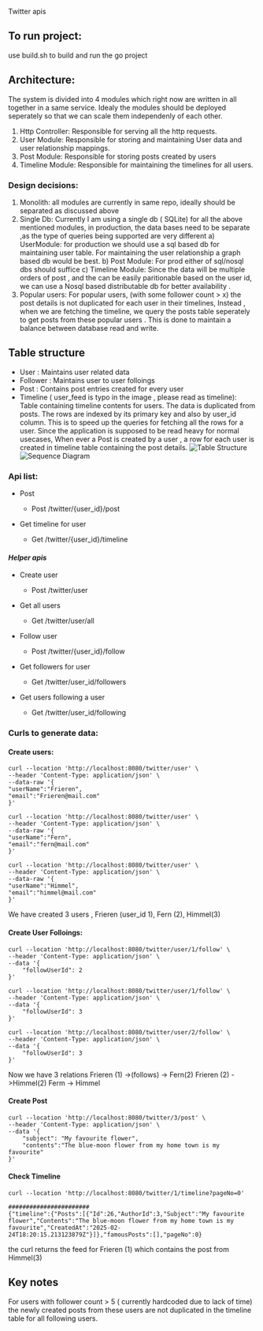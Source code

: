Twitter apis 

## To run project:
use build.sh to build and run the go project 

## Architecture:
The system is divided into 4 modules which right now are written in all together in a same service. Idealy the modules should be deployed seperately so that we can scale them independenly of each other. 

1)  Http Controller: Responsible for serving all the http requests.
2)  User Module: Responsible for storing and maintaining User data and user relationship mappings. 
3)  Post Module: Responsible for storing posts created by users
4)  Timeline Module: Responsible for maintaining the timelines for all users. 

### Design decisions: 
1)  Monolith: all modules are currently in same repo, ideally should be separated as discussed above
2) Single Db: Currently I am using a single db ( SQLite) for all the above mentioned modules, in production, the data bases need to be separate  ,as the type of queries being supported are very different
	a) UserModule: for production we should use a sql based db for maintaining user table. For maintaining the user relationship a graph based db would be best.
	b) Post Module: For prod either of sql/nosql dbs should suffice
	c) Timeline Module: Since the data will be multiple orders of post , and the can be easily paritionable based on the user id, we can use a Nosql based distributable db for better availability .
3) Popular users: For popular users, (with some follower count > x) the post details is not duplicated for each user in their timelines, 
   Instead , when we are fetching the timeline, we query the posts table seperately to get posts from these popular users . This is done to maintain a balance between database read and write. 

## Table structure
- User : Maintains user related data
- Follower : Maintains user to user folloings
- Post : Contains post entries created for every user
- Timeline ( user_feed is typo in the image , please read as timeline):  
	Table containing timeline contents for users.  The data is duplicated from posts. 
	The rows are indexed by its primary key and also by user_id column. This is to speed up the queries for fetching all the rows for a user. 
	Since the application is supposed to be read heavy for normal usecases, When ever a Post is created by a user , a row for each user is created in timeline table containing the post details.
![Table Structure](https://raw.githubusercontent.com/palash117/ASPIRE-takehometest/refs/heads/main/tableStructure.png)
![Sequence Diagram](https://raw.githubusercontent.com/palash117/ASPIRE-takehometest/refs/heads/main/sequenceDiagram.png)
### Api list:
- Post 
	- Post /twitter/{user_id}/post
		
- Get timeline for user
	- Get /twitter/{user_id}/timeline

#### _Helper apis_

- Create user   
	- Post /twitter/user

- Get all users 
	- Get /twitter/user/all

- Follow user
	- Post /twitter/{user_id}/follow
	
- Get followers for user 
	- Get /twitter/user_id/followers

- Get users following a user
	- Get /twitter/user_id/following


### Curls to generate data:

#### Create users:
```
curl --location 'http://localhost:8080/twitter/user' \
--header 'Content-Type: application/json' \
--data-raw '{
"userName":"Frieren",
"email":"Frieren@mail.com" 
}'

curl --location 'http://localhost:8080/twitter/user' \
--header 'Content-Type: application/json' \
--data-raw '{
"userName":"Fern",
"email":"fern@mail.com" 
}'

curl --location 'http://localhost:8080/twitter/user' \
--header 'Content-Type: application/json' \
--data-raw '{
"userName":"Himmel",
"email":"himmel@mail.com" 
}'

```

We have created 3 users , Frieren (user_id 1), Fern (2), Himmel(3)
#### Create User Folloings:
```
curl --location 'http://localhost:8080/twitter/user/1/follow' \
--header 'Content-Type: application/json' \
--data '{
	"followUserId": 2
}'

curl --location 'http://localhost:8080/twitter/user/1/follow' \
--header 'Content-Type: application/json' \
--data '{
	"followUserId": 3
}'

curl --location 'http://localhost:8080/twitter/user/2/follow' \
--header 'Content-Type: application/json' \
--data '{
	"followUserId": 3
}'

```

Now we have 3 relations
Frieren (1) ->(follows) -> Fern(2)
Frieren (2) ->Himmel(2)
Ferm -> Himmel

#### Create Post 
```
curl --location 'http://localhost:8080/twitter/3/post' \
--header 'Content-Type: application/json' \
--data '{
    "subject": "My favourite flower",
    "contents":"The blue-moon flower from my home town is my favourite"
}'

```

#### Check Timeline
```
curl --location 'http://localhost:8080/twitter/1/timeline?pageNo=0'

#######################
{"timeline":{"Posts":[{"Id":26,"AuthorId":3,"Subject":"My favourite flower","Contents":"The blue-moon flower from my home town is my favourite","CreatedAt":"2025-02-24T18:20:15.213123879Z"}]},"famousPosts":[],"pageNo":0}

```

the curl returns the feed for Frieren (1) which contains the post from  Himmel(3)

## Key notes
For users with follower count > 5 ( currently hardcoded due to lack of time)
the newly created posts from these users are not duplicated in the timeline table for all following users. 
